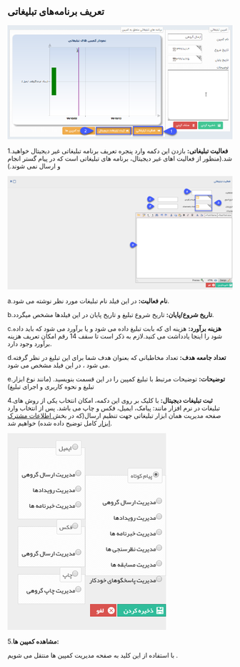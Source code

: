 ## تعریف برنامه‌های تبلیغاتی 

![](26.png)

1.**فعالیت تبلیغاتی:** بازدن این دکمه وارد پنجره تعریف برنامه تبلیغاتی غیر دیجیتال خواهید شد.(منظور از  فعالیت اهای غیر دیجیتال، برنامه های تبلیغاتی است که در پیام گستر انجام و ارسال نمی شوند.)


![](21.png)

a.**نام فعالیت:** در این فیلد نام تبلیغات مورد نظر نوشته می شود.

b.**تاریخ شروع/پایان:** تاریخ شروع تبلیغ و تاریخ پایان در این فیلدها مشخص میگردد.

c.**هزینه برآورد:** هزینه ای که بابت تبلیغ داده می شود و یا برآورد می شود که باید داده شود را اینجا یادداشت می کنید.لازم به ذکر است تا سقف 14 رقم امکان تعریف هزینه برآورد وجود دارد.

d.**تعداد جامعه هدف:** تعداد مخاطبانی که بعنوان هدف شما برای این تبلیغ در نظر گرفته می شود ، در این فیلد مشخص می شود.

e.**توضیحات:** توضیحات مرتبط با تبلیغ کمپین را در این قسمت بنویسید. (مانند نوع ابزار تبلیغ و نحوه کاربری و اجرای تبلیغ)

4.**ثبت تبلیغات دیجیتال:** با کلیک بر روی این دکمه، امکان انتخاب یکی از روش های تبلیغات در نرم افزار مانند: پیامک، ایمیل، فکس و چاپ می باشد. پس از انتخاب وارد صفحه مدیریت  همان ابزار تبلیغاتی  جهت تنظیم ارسال(که در بخش[ اطلاعات مشترک ابزار](https://github.com/1stco/PayamGostarDocs/blob/master/help%202.5.4/Marketing/moshtarak-abzar/moshtarak-abzar.md) کامل توضیح داده شده) خواهیم شد.


![](22.png)

5.**مشاهده کمپین ها:**

با استفاده از این کلید به صفحه مدیریت کمپین ها منتقل می شویم .


